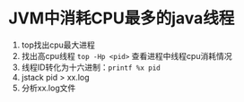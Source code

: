 # JVM中消耗CPU最多的java线程
1. top找出cpu最大进程
2. 找出高cpu线程 `top -Hp <pid>` 查看进程中线程cpu消耗情况
3. 线程ID转化为十六进制：`printf %x pid`
4. jstack pid > xx.log
5. 分析xx.log文件

